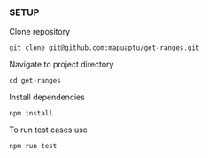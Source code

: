 ### SETUP
Clone repository
```
git clone git@github.com:mapuaptu/get-ranges.git
```

Navigate to project directory

```
cd get-ranges
```

Install dependencies
```
npm install
```

To run test cases use
```
npm run test
```

